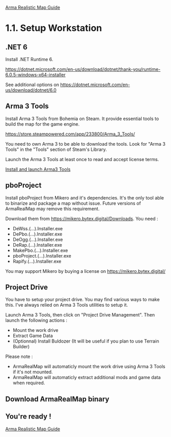 [Arma Realistic Map Guide](guide.md)

# 1.1. Setup Workstation

## .NET 6

Install .NET Runtime 6.

https://dotnet.microsoft.com/en-us/download/dotnet/thank-you/runtime-6.0.5-windows-x64-installer

See additional options on https://dotnet.microsoft.com/en-us/download/dotnet/6.0

## Arma 3 Tools

Install Arma 3 Tools from Bohemia on Steam.
It provide essential tools to build the map for the game engine.

https://store.steampowered.com/app/233800/Arma_3_Tools/

You need to own Arma 3 to be able to download the tools. Look for "Arma 3 Tools" in the "Tools" section of Steam's Library.

Launch the Arma 3 Tools at least once to read and accept license terms.

[Install and launch Arma3 Tools](steam://run/233800)

## pboProject

Install pboProject from Mikero and it's dependencies.
It's the only tool able to binarize and package a map without issue. Future versions of ArmaRealMap may remove this requirement.

Download them from https://mikero.bytex.digital/Downloads. You need :
- DeWss.(...).Installer.exe
- DePbo.(...).Installer.exe
- DeOgg.(...).Installer.exe
- DeRap.(...).Installer.exe
- MakePbo.(...).Installer.exe
- pboProject.(...).Installer.exe
- Rapify.(...).Installer.exe

You may support Mikero by buying a license on https://mikero.bytex.digital/

## Project Drive

You have to setup your project drive. You may find various ways to make this. I've always relied on Arma 3 Tools utilities to setup it.

Launch Arma 3 Tools, then click on "Project Drive Management". Then launch the following actions :
- Mount the work drive
- Extract Game Data
- (Optionnal) Install Buldozer (It will be useful if you plan to use Terrain Builder)

Please note : 
- ArmaRealMap will automaticly mount the work drive using Arma 3 Tools if it's not mounted.
- ArmaRealMap will automaticly extract additional mods and game data when required.

## Download ArmaRealMap binary


## You're ready !

[Arma Realistic Map Guide](guide.md)
